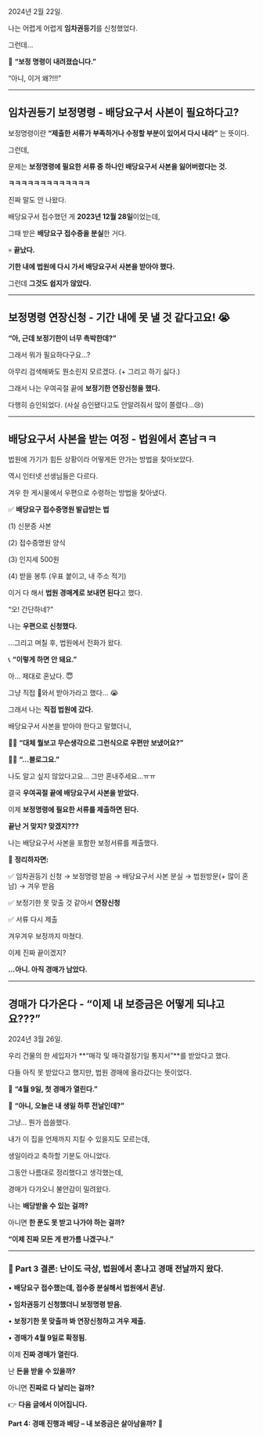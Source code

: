 2024년 2월 22일.



나는 어렵게 어렵게 **임차권등기**를 신청했었다.


그런데…

  

📩 **“보정 명령이 내려졌습니다.”**

  

“아니, 이거 왜?!!!”

---

## **임차권등기 보정명령 - 배당요구서 사본이 필요하다고?**

  

보정명령이란 **“제출한 서류가 부족하거나 수정할 부분이 있어서 다시 내라”** 는 뜻이다.

  

그런데,

  

문제는 **보정명령에 필요한 서류 중 하나인 배당요구서 사본을 잃어버렸다는 것.**

  

**ㅋㅋㅋㅋㅋㅋㅋㅋㅋㅋㅋㅋㅋ**

  

진짜 말도 안 나왔다.

  

배당요구서 접수했던 게 **2023년 12월 28일**이었는데,

그때 받은 **배당요구 접수증을 분실**한 거다.

  

💀 **끝났다.**

**기한 내에 법원에 다시 가서 배당요구서 사본을 받아야 했다.**

  

그런데 **그것도 쉽지가 않았다.**

---
## **보정명령 연장신청 - 기간 내에 못 낼 것 같다고요! 😭**

  

**“아, 근데 보정기한이 너무 촉박한데?”**


그래서 뭐가 필요하다구요…?

아무리 검색해봐도 뭔소린지 모르겠다. (+ 그리고 하기 싫다.)


그래서 나는 우여곡절 끝에 **보정기한 연장신청을 했다.**

  
다행히 승인되었다. (사실 승인됐다고도 안알려줘서 많이 쫄렸다...😢)

---

## **배당요구서 사본을 받는 여정 - 법원에서 혼남ㅋㅋ**

  

법원에 가기가 힘든 상황이라 어떻게든 안가는 방법을 찾아보았다.

역시 인터넷 선생님들은 다르다. 

겨우 한 게시물에서 우편으로 수령하는 방법을 찾아냈다.

  

✅ **배당요구 접수증명원 발급받는 법**

(1) 신분증 사본

(2) 접수증명원 양식

(3) 인지세 500원

(4) 받을 봉투 (우표 붙이고, 내 주소 적기)

이거 다 해서 **법원 경매계로 보내면 된다**고 했다.

  

“오! 간단하네?”

나는 **우편으로 신청했다.**

  

…그리고 며칠 후, 법원에서 전화가 왔다.

  

📞 **“이렇게 하면 안 돼요.”**

  

아… 제대로 혼났다. 😇

  

그냥 직접 와서 받아가라고 했다… 😭

  

그래서 나는 **직접 법원에 갔다.**

  

배당요구서 사본을 받아야 한다고 말했더니,

  

🧑‍⚖️ **“대체 뭘보고 무슨생각으로 그런식으로 우편만 보냈어요?”**

👩‍💼 **“…블로그요.”**

  

나도 알고 싶지 않았다고요… 그만 혼내주세요...ㅠㅠ

  

결국 **우여곡절 끝에 배당요구서 사본을 받았다.**

  

이제 **보정명령에 필요한 서류를 제출하면 된다.**

  

**끝난 거 맞지? 맞겠지???**


나는 배당요구서 사본을 포함한 보정서류를 제출했다.

  

📌 **정리하자면:**

✅ 임차권등기 신청 → 보정명령 받음 → 배당요구서 사본 분실 → 법원방문(+ 많이 혼남) → 겨우 받음

✅ 보정기한 못 맞출 것 같아서 **연장신청**

✅ 서류 다시 제출

  

겨우겨우 보정까지 마쳤다.

이제 진짜 끝이겠지?

  

**…아니. 아직 경매가 남았다.**

---

## **경매가 다가온다 - “이제 내 보증금은 어떻게 되냐고요???”**

  

2024년 3월 26일.

  

우리 건물의 한 세입자가 **“매각 및 매각결정기일 통지서”**를 받았다고 했다.

다들 아직 못 받았다고 했지만, 법원 경매에 올라갔다는 뜻이었다.

  

📌 **“4월 9일, 첫 경매가 열린다.”**

  

🎂 **“아니, 오늘은 내 생일 하루 전날인데?”**

  

그냥… 뭔가 씁쓸했다.

내가 이 집을 언제까지 지킬 수 있을지도 모르는데,

생일이라고 축하할 기분도 아니었다.

  

그동안 나름대로 정리했다고 생각했는데,

경매가 다가오니 불안감이 밀려왔다.

  

나는 **배당받을 수 있는 걸까?**

아니면 **한 푼도 못 받고 나가야 하는 걸까?**

  

**“이제 진짜 모든 게 판가름 나겠구나.”**

---

### **📌 Part 3 결론: 난이도 극상, 법원에서 혼나고 경매 전날까지 왔다.**

• **배당요구 접수했는데, 접수증 분실해서 법원에서 혼남.**

• **임차권등기 신청했더니 보정명령 받음.**

• **보정기한 못 맞출까 봐 연장신청하고 겨우 제출.**

• **경매가 4월 9일로 확정됨.**

  

이제 **진짜 경매가 열린다.**

  

난 **돈을 받을 수 있을까?**

  

아니면 **진짜로 다 날리는 걸까?**

  

👉 **다음 글에서 이어집니다.**

**Part 4: 경매 진행과 배당 – 내 보증금은 살아남을까?** 🚧